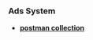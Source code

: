 
### Ads System 

- **[postman collection]([https://www.postman.com/payload-cosmologist-54490583/workspace/my-workspace/collection/38817975-8ae6cc4f-196c-45f7-ab6a-9be198be1752?action=share&creator=38817975])**




